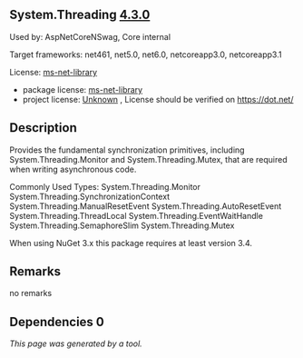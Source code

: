 System.Threading [4.3.0](https://www.nuget.org/packages/System.Threading/4.3.0)
--------------------

Used by: AspNetCoreNSwag, Core internal

Target frameworks: net461, net5.0, net6.0, netcoreapp3.0, netcoreapp3.1

License: [ms-net-library](../../../../licenses/ms-net-library) 

- package license: [ms-net-library](http://go.microsoft.com/fwlink/?LinkId=329770) 
- project license: [Unknown](https://dot.net/) , License should be verified on https://dot.net/

Description
-----------
Provides the fundamental synchronization primitives, including System.Threading.Monitor and System.Threading.Mutex, that are required when writing asynchronous code.

Commonly Used Types:
System.Threading.Monitor
System.Threading.SynchronizationContext
System.Threading.ManualResetEvent
System.Threading.AutoResetEvent
System.Threading.ThreadLocal<T>
System.Threading.EventWaitHandle
System.Threading.SemaphoreSlim
System.Threading.Mutex
 
When using NuGet 3.x this package requires at least version 3.4.

Remarks
-----------
no remarks


Dependencies 0
-----------


*This page was generated by a tool.*